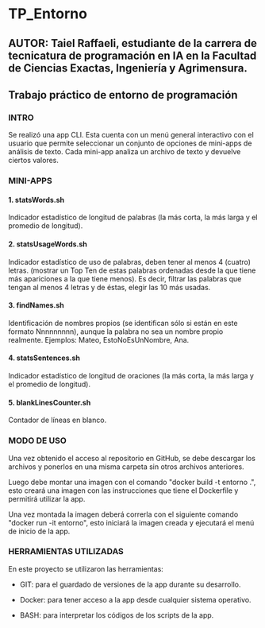 # TP_Entorno
## AUTOR: Taiel Raffaeli, estudiante de la carrera de tecnicatura de programación en IA en la Facultad de Ciencias Exactas, Ingeniería y Agrimensura.
## Trabajo práctico de entorno de programación
### INTRO
Se realizó una app CLI. Esta cuenta con un menú general interactivo con el usuario que permite seleccionar un conjunto de opciones de mini-apps de análisis de texto. Cada mini-app analiza un archivo de texto y devuelve ciertos valores.

### MINI-APPS
#### 1. statsWords.sh
Indicador estadístico de longitud de palabras (la más corta, la más larga y el promedio de longitud).

#### 2. statsUsageWords.sh
Indicador estadístico de uso de palabras, deben tener al menos 4 (cuatro) letras. (mostrar un Top Ten de estas palabras ordenadas desde la que tiene más apariciones a la que tiene menos). Es decir, filtrar las palabras que tengan al menos 4 letras y de éstas, elegir las 10 más usadas.

#### 3. findNames.sh
Identificación de nombres propios (se identifican sólo si están en este formato Nnnnnnnnn), aunque la palabra no sea un nombre propio realmente. Ejemplos: Mateo, EstoNoEsUnNombre, Ana.

#### 4. statsSentences.sh
Indicador estadístico de longitud de oraciones (la más corta, la más larga y el promedio de longitud).

#### 5. blankLinesCounter.sh
Contador de líneas en blanco.

### MODO DE USO
Una vez obtenido el acceso al repositorio en GitHub, se debe descargar los archivos y ponerlos en una misma carpeta sin otros archivos anteriores.

Luego debe montar una imagen con el comando "docker build -t entorno .", esto creará una imagen con las instrucciones que tiene el Dockerfile y permitirá utilizar la app.

Una vez montada la imagen deberá correrla con el siguiente comando "docker run -it entorno", esto iniciará la imagen creada y ejecutará el menú de inicio de la app.

### HERRAMIENTAS UTILIZADAS
En este proyecto se utilizaron las herramientas:

- GIT: para el guardado de versiones de la app durante su desarrollo.

- Docker: para tener acceso a la app desde cualquier sistema operativo.

- BASH: para interpretar los códigos de los scripts de la app.

